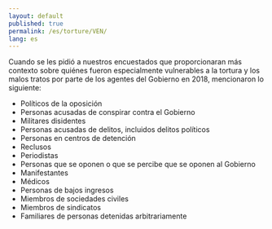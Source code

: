 ```yaml
---
layout: default
published: true
permalink: /es/torture/VEN/
lang: es
---
```


Cuando se les pidió a nuestros encuestados que proporcionaran más contexto sobre quiénes fueron especialmente vulnerables a la tortura y los malos tratos por parte de los agentes del Gobierno en 2018, mencionaron lo siguiente:
-	Políticos de la oposición
-	Personas acusadas de conspirar contra el Gobierno
-	Militares disidentes
-	Personas acusadas de delitos, incluidos delitos políticos
-	Personas en centros de detención
-	Reclusos
-	Periodistas
-	Personas que se oponen o que se percibe que se oponen al Gobierno
-	Manifestantes
-	Médicos
-	Personas de bajos ingresos 
-	Miembros de sociedades civiles
-	Miembros de sindicatos
-	Familiares de personas detenidas arbitrariamente


